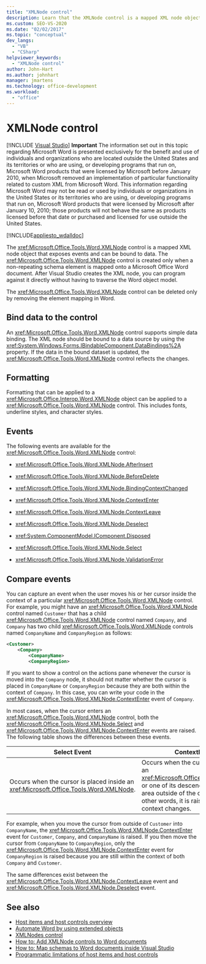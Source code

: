```yaml
---
title: "XMLNode control"
description: Learn that the XMLNode control is a mapped XML node object that exposes events and can be bound to data.
ms.custom: SEO-VS-2020
ms.date: "02/02/2017"
ms.topic: "conceptual"
dev_langs:
  - "VB"
  - "CSharp"
helpviewer_keywords:
  - "XMLNode control"
author: John-Hart
ms.author: johnhart
manager: jmartens
ms.technology: office-development
ms.workload:
  - "office"
---
```

# XMLNode control

 [!INCLUDE [Visual Studio](~/includes/applies-to-version/vs-windows-only.md)]
  **Important** The information set out in this topic regarding Microsoft Word is presented exclusively for the benefit and use of individuals and organizations who are located outside the United States and its territories or who are using, or developing programs that run on, Microsoft Word products that were licensed by Microsoft before January 2010, when Microsoft removed an implementation of particular functionality related to custom XML from Microsoft Word. This information regarding Microsoft Word may not be read or used by individuals or organizations in the United States or its territories who are using, or developing programs that run on, Microsoft Word products that were licensed by Microsoft after January 10, 2010; those products will not behave the same as products licensed before that date or purchased and licensed for use outside the United States.

 [!INCLUDE[appliesto_wdalldoc](../vsto/includes/appliesto-wdalldoc-md.md)]

 The <xref:Microsoft.Office.Tools.Word.XMLNode> control is a mapped XML node object that exposes events and can be bound to data. The <xref:Microsoft.Office.Tools.Word.XMLNode> control is created only when a non-repeating schema element is mapped onto a Microsoft Office Word document. After Visual Studio creates the XML node, you can program against it directly without having to traverse the Word object model.

 The <xref:Microsoft.Office.Tools.Word.XMLNode> control can be deleted only by removing the element mapping in Word.

## Bind data to the control
 An <xref:Microsoft.Office.Tools.Word.XMLNode> control supports simple data binding. The XML node should be bound to a data source by using the <xref:System.Windows.Forms.IBindableComponent.DataBindings%2A> property. If the data in the bound dataset is updated, the <xref:Microsoft.Office.Tools.Word.XMLNode> control reflects the changes.

## Formatting
 Formatting that can be applied to a <xref:Microsoft.Office.Interop.Word.XMLNode> object can be applied to a <xref:Microsoft.Office.Tools.Word.XMLNode> control. This includes fonts, underline styles, and character styles.

## Events
 The following events are available for the <xref:Microsoft.Office.Tools.Word.XMLNode> control:

- <xref:Microsoft.Office.Tools.Word.XMLNode.AfterInsert>

- <xref:Microsoft.Office.Tools.Word.XMLNode.BeforeDelete>

- <xref:Microsoft.Office.Tools.Word.XMLNode.BindingContextChanged>

- <xref:Microsoft.Office.Tools.Word.XMLNode.ContextEnter>

- <xref:Microsoft.Office.Tools.Word.XMLNode.ContextLeave>

- <xref:Microsoft.Office.Tools.Word.XMLNode.Deselect>

- <xref:System.ComponentModel.IComponent.Disposed>

- <xref:Microsoft.Office.Tools.Word.XMLNode.Select>

- <xref:Microsoft.Office.Tools.Word.XMLNode.ValidationError>

## Compare events
 You can capture an event when the user moves his or her cursor inside the context of a particular <xref:Microsoft.Office.Tools.Word.XMLNode> control. For example, you might have an <xref:Microsoft.Office.Tools.Word.XMLNode> control named `Customer` that has a child <xref:Microsoft.Office.Tools.Word.XMLNode> control named `Company`, and `Company` has two child <xref:Microsoft.Office.Tools.Word.XMLNode> controls named `CompanyName` and `CompanyRegion` as follows:

```xml
<Customer>
    <Company>
        <CompanyName>
        <CompanyRegion>
```

 If you want to show a control on the actions pane whenever the cursor is moved into the `Company` node, it should not matter whether the cursor is placed in `CompanyName` or `CompanyRegion` because they are both within the context of `Company`. In this case, you can write your code in the <xref:Microsoft.Office.Tools.Word.XMLNode.ContextEnter> event of `Company`.

 In most cases, when the cursor enters an <xref:Microsoft.Office.Tools.Word.XMLNode> control, both the <xref:Microsoft.Office.Tools.Word.XMLNode.Select> and <xref:Microsoft.Office.Tools.Word.XMLNode.ContextEnter> events are raised. The following table shows the differences between these events.

|Select Event|ContextEnter Event|
|------------------|------------------------|
|Occurs when the cursor is placed inside an <xref:Microsoft.Office.Tools.Word.XMLNode>.|Occurs when the cursor is placed inside an <xref:Microsoft.Office.Tools.Word.XMLNode> or one of its descendent nodes, from an area outside of the context of the node. In other words, it is raised only when the context changes.|

 For example, when you move the cursor from outside of `Customer` into `CompanyName`, the <xref:Microsoft.Office.Tools.Word.XMLNode.ContextEnter> event for `Customer`, `Company`, and `CompanyName` is raised. If you then move the cursor from `CompanyName` to `CompanyRegion`, only the <xref:Microsoft.Office.Tools.Word.XMLNode.ContextEnter> event for `CompanyRegion` is raised because you are still within the context of both `Company` and `Customer`.

 The same differences exist between the <xref:Microsoft.Office.Tools.Word.XMLNode.ContextLeave> event and <xref:Microsoft.Office.Tools.Word.XMLNode.Deselect> event.

## See also
- [Host items and host controls overview](../vsto/host-items-and-host-controls-overview.md)
- [Automate Word by using extended objects](../vsto/automating-word-by-using-extended-objects.md)
- [XMLNodes control](../vsto/xmlnodes-control.md)
- [How to: Add XMLNode controls to Word documents](../vsto/how-to-add-xmlnode-controls-to-word-documents.md)
- [How to: Map schemas to Word documents inside Visual Studio](../vsto/how-to-map-schemas-to-word-documents-inside-visual-studio.md)
- [Programmatic limitations of host items and host controls](../vsto/programmatic-limitations-of-host-items-and-host-controls.md)
